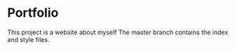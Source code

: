 # Portfolio
This project is a website about myself
The master branch contains the index and style files.
